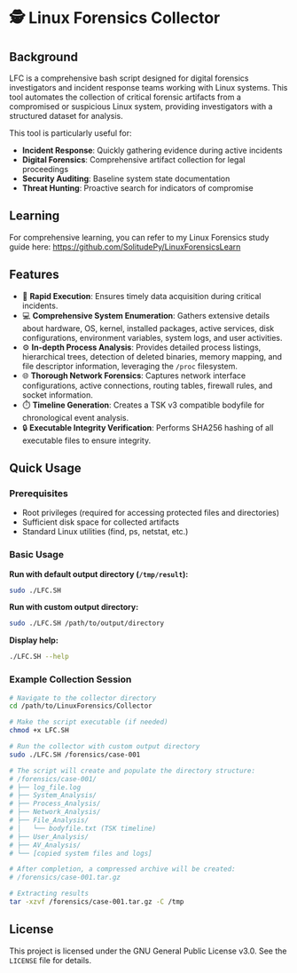 # 🕵️ Linux Forensics Collector

## Background

LFC is a comprehensive bash script designed for digital forensics investigators and incident response teams working with Linux systems. This tool automates the collection of critical forensic artifacts from a compromised or suspicious Linux system, providing investigators with a structured dataset for analysis.

This tool is particularly useful for:
- **Incident Response**: Quickly gathering evidence during active incidents
- **Digital Forensics**: Comprehensive artifact collection for legal proceedings
- **Security Auditing**: Baseline system state documentation
- **Threat Hunting**: Proactive search for indicators of compromise

## Learning
For comprehensive learning, you can refer to my Linux Forensics study guide here:
https://github.com/SolitudePy/LinuxForensicsLearn

## Features

- 🚀 **Rapid Execution**: Ensures timely data acquisition during critical incidents.
- 💻 **Comprehensive System Enumeration**: Gathers extensive details about hardware, OS, kernel, installed packages, active services, disk configurations, environment variables, system logs, and user activities.
- ⚙️ **In-depth Process Analysis**: Provides detailed process listings, hierarchical trees, detection of deleted binaries, memory mapping, and file descriptor information, leveraging the `/proc` filesystem.
- 🌐 **Thorough Network Forensics**: Captures network interface configurations, active connections, routing tables, firewall rules, and socket information.
- ⏱️ **Timeline Generation**: Creates a TSK v3 compatible bodyfile for chronological event analysis.
- 🔒 **Executable Integrity Verification**: Performs SHA256 hashing of all executable files to ensure integrity.


## Quick Usage

### Prerequisites
- Root privileges (required for accessing protected files and directories)
- Sufficient disk space for collected artifacts
- Standard Linux utilities (find, ps, netstat, etc.)

### Basic Usage

**Run with default output directory (`/tmp/result`):**
```bash
sudo ./LFC.SH
```

**Run with custom output directory:**
```bash
sudo ./LFC.SH /path/to/output/directory
```

**Display help:**
```bash
./LFC.SH --help
```

### Example Collection Session

```bash
# Navigate to the collector directory
cd /path/to/LinuxForensics/Collector

# Make the script executable (if needed)
chmod +x LFC.SH

# Run the collector with custom output directory
sudo ./LFC.SH /forensics/case-001

# The script will create and populate the directory structure:
# /forensics/case-001/
# ├── log_file.log
# ├── System_Analysis/
# ├── Process_Analysis/
# ├── Network_Analysis/
# ├── File_Analysis/
# │   └── bodyfile.txt (TSK timeline)
# ├── User_Analysis/
# ├── AV_Analysis/
# └── [copied system files and logs]

# After completion, a compressed archive will be created:
# /forensics/case-001.tar.gz

# Extracting results
tar -xzvf /forensics/case-001.tar.gz -C /tmp
```

## License

This project is licensed under the GNU General Public License v3.0. See the `LICENSE` file for details.